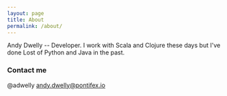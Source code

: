 ```yaml
---
layout: page
title: About
permalink: /about/
---
```


Andy Dwelly -- Developer. I work with Scala and Clojure these days but I've done Lost of Python and Java in the past.

### Contact me

@adwelly
[andy.dwelly@pontifex.io](mailto:andy.dwelly@pontifex.io)
